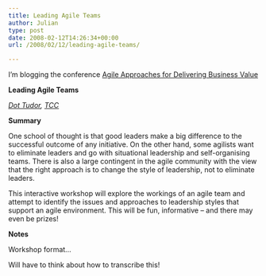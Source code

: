 ```yaml
---
title: Leading Agile Teams
author: Julian
type: post
date: 2008-02-12T14:26:34+00:00
url: /2008/02/12/leading-agile-teams/

---
```

I’m blogging the conference [Agile Approaches for Delivering Business Value][1]

**Leading Agile Teams**

_[Dot Tudor][2], [TCC][3]_

**Summary**

One school of thought is that good leaders make a big difference to the successful outcome of any initiative. On the other hand, some agilists want to eliminate leaders and go with situational leadership and self-organising teams. There is also a large contingent in the agile community with the view that the right approach is to change the style of leadership, not to eliminate leaders.

This interactive workshop will explore the workings of an agile team and attempt to identify the issues and approaches to leadership styles that support an agile environment. This will be fun, informative &#8211; and there may even be prizes!

**Notes**

Workshop format…

Will have to think about how to transcribe this!

 [1]: https://www.unicom.co.uk/product_detail.asp?prdid=1547
 [2]: https://www.linkedin.com/pub/1/b0/aa0
 [3]: https://www.tcc-net.com/